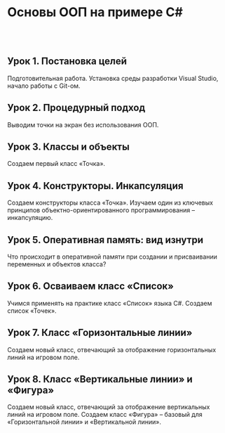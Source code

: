 # Основы ООП на примере C#

<br><br>
## Урок 1. Постановка целей
Подготовительная работа. Установка среды разработки Visual Studio, начало работы с Git-ом.

## Урок 2. Процедурный подход
Выводим точки на экран без использования ООП.

## Урок 3. Классы и объекты
Создаем первый класс «Точка».

## Урок 4. Конструкторы. Инкапсуляция
Создаем конструкторы класса «Точка». 
Изучаем один из ключевых принципов объектно-ориентированного программирования – инкапсуляцию.

## Урок 5. Оперативная память: вид изнутри
Что происходит в оперативной памяти при создании и присваивании переменных и объектов класса?

## Урок 6. Осваиваем класс «Список»
Учимся применять на практике класс «Список» языка C#. Создаем список «Точек».

## Урок 7. Класс «Горизонтальные линии»
Создаем новый класс, отвечающий за отображение горизонтальных линий на игровом поле.

## Урок 8. Класс «Вертикальные линии» и «Фигура»
Создаем новый класс, отвечающий за отображение вертикальных линий на игровом поле. 
Создаем класс «Фигура» – базовый для «Горизонтальной линии» и «Вертикальной линии».
